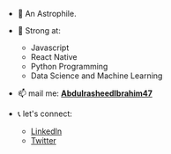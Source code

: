 - 🌱 An Astrophile.
- 💬 Strong at:
  - Javascript
  - React Native
  - Python Programming
  - Data Science and Machine Learning
  
- 📫 mail me: **[AbdulrasheedIbrahim47](mailto:abdulrasheedibrahim47@gmail.com?subject=[GitHub]%20Source%20Han%20Sans)**
- :telephone_receiver: let's connect:
  - [LinkedIn](https://www.linkedin.com/in/abdulrasheed-ibrahim-2b3a90103/)
  - [Twitter](https://twitter.com/Aiibrahim3)
